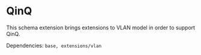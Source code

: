 # QinQ

This schema extension brings extensions to VLAN model in order to support QinQ.

Dependencies: `base, extensions/vlan`
